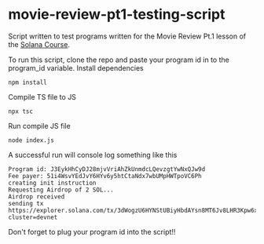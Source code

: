 # movie-review-pt1-testing-script
Script written to test programs written for the Movie Review Pt.1 lesson of the [Solana Course]("https://github.com/Unboxed-Software/solana-course").

To run this script, clone the repo and paste your program id in to the program_id variable.
Install dependencies
```
npm install
```
Compile TS file to JS
```
npx tsc
```
Run compile JS file
```
node index.js
```

A successful run will console log something like this
```
Program id: J3EykHhCyDJ28mjvVriAhZkUnmdcLQevzgtYwNxQJw9d
Fee payer: 51i4WsvYEdJvY6HYv6y5htCtaNdx7wbUMpHWTpoVC6Ph
creating init instruction
Requesting Airdrop of 2 SOL...
Airdrop received
sending tx
https://explorer.solana.com/tx/3dWogzU6HYNStUBiyHbdAYsn8MT6Jv8LHR3Kpw6xeKU6LASHiitPj1mWnppQfxDfmng17C2fBtBP9auv2DXssDms?cluster=devnet
````
Don't forget to plug your program id into the script!!
